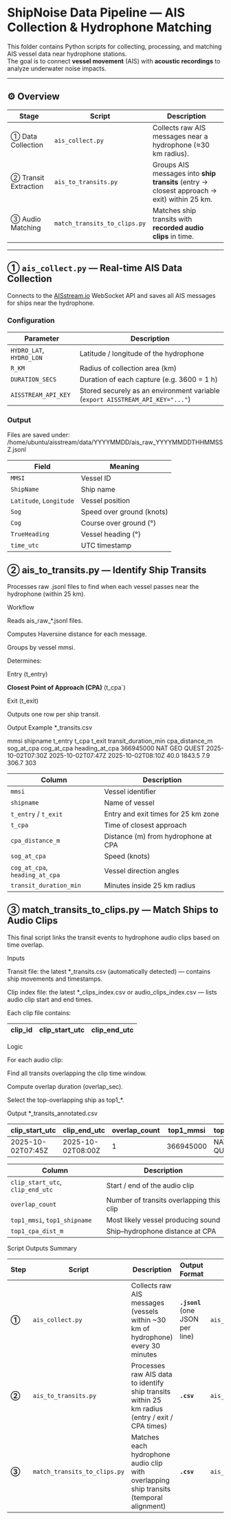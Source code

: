 # ShipNoise Data Pipeline — AIS Collection & Hydrophone Matching

This folder contains Python scripts for collecting, processing, and matching AIS vessel data near hydrophone stations.  
The goal is to connect **vessel movement** (AIS) with **acoustic recordings** to analyze underwater noise impacts.

---

## ⚙️ Overview

| Stage | Script | Description |
|--------|---------|-------------|
| ① Data Collection | `ais_collect.py` | Collects raw AIS messages near a hydrophone (≈30 km radius). |
| ② Transit Extraction | `ais_to_transits.py` | Groups AIS messages into **ship transits** (entry → closest approach → exit) within 25 km. |
| ③ Audio Matching | `match_transits_to_clips.py` | Matches ship transits with **recorded audio clips** in time. |

---

## ① `ais_collect.py` — Real-time AIS Data Collection

Connects to the [AISstream.io](https://aisstream.io/) WebSocket API and saves all AIS messages for ships near the hydrophone.

### Configuration

| Parameter | Description |
|------------|--------------|
| `HYDRO_LAT`, `HYDRO_LON` | Latitude / longitude of the hydrophone |
| `R_KM` | Radius of collection area (km) |
| `DURATION_SECS` | Duration of each capture (e.g. 3600 = 1 h) |
| `AISSTREAM_API_KEY` | Stored securely as an environment variable (`export AISSTREAM_API_KEY="..."`) |

### Output
Files are saved under:
/home/ubuntu/aisstream/data/YYYYMMDD/ais_raw_YYYYMMDDTHHMMSSZ.jsonl

| Field                   | Meaning                   |
| ----------------------- | ------------------------- |
| `MMSI`                  | Vessel ID                 |
| `ShipName`              | Ship name                 |
| `Latitude`, `Longitude` | Vessel position           |
| `Sog`                   | Speed over ground (knots) |
| `Cog`                   | Course over ground (°)    |
| `TrueHeading`           | Vessel heading (°)        |
| `time_utc`              | UTC timestamp             |


## ② ais_to_transits.py — Identify Ship Transits

Processes raw .jsonl files to find when each vessel passes near the hydrophone (within 25 km).

Workflow

Reads ais_raw_*.jsonl files.

Computes Haversine distance for each message.

Groups by vessel mmsi.

Determines:

Entry (t_entry)

**Closest Point of Approach (CPA)** (t_cpa`)

Exit (t_exit)

Outputs one row per ship transit.

Output Example
*_transits.csv

mmsi	shipname	t_entry	t_cpa	t_exit	transit_duration_min	cpa_distance_m	sog_at_cpa	cog_at_cpa	heading_at_cpa
366945000	NAT GEO QUEST	2025-10-02T07:30Z	2025-10-02T07:47Z	2025-10-02T08:10Z	40.0	1843.5	7.9	306.7	303

| Column                         | Description                         |
| ------------------------------ | ----------------------------------- |
| `mmsi`                         | Vessel identifier                   |
| `shipname`                     | Name of vessel                      |
| `t_entry` / `t_exit`           | Entry and exit times for 25 km zone |
| `t_cpa`                        | Time of closest approach            |
| `cpa_distance_m`               | Distance (m) from hydrophone at CPA |
| `sog_at_cpa`                   | Speed (knots)                       |
| `cog_at_cpa`, `heading_at_cpa` | Vessel direction angles             |
| `transit_duration_min`         | Minutes inside 25 km radius         |

## ③ match_transits_to_clips.py — Match Ships to Audio Clips

This final script links the transit events to hydrophone audio clips based on time overlap.

Inputs

Transit file: the latest *_transits.csv (automatically detected) — contains ship movements and timestamps.

Clip index file: the latest *_clips_index.csv or audio_clips_index.csv — lists audio clip start and end times.

Each clip file contains:

| clip_id | clip_start_utc | clip_end_utc |
| ------- | -------------- | ------------ |

Logic

For each audio clip:

Find all transits overlapping the clip time window.

Compute overlap duration (overlap_sec).

Select the top-overlapping ship as top1_*.

Output
*_transits_annotated.csv

| clip_start_utc    | clip_end_utc      | overlap_count | top1_mmsi | top1_shipname | top1_cpa_dist_m |
| ----------------- | ----------------- | ------------- | --------- | ------------- | --------------- |
| 2025-10-02T07:45Z | 2025-10-02T08:00Z | 1             | 366945000 | NAT GEO QUEST | 1843.5          |

| Column                           | Description                              |
| -------------------------------- | ---------------------------------------- |
| `clip_start_utc`, `clip_end_utc` | Start / end of the audio clip            |
| `overlap_count`                  | Number of transits overlapping this clip |
| `top1_mmsi`, `top1_shipname`     | Most likely vessel producing sound       |
| `top1_cpa_dist_m`                | Ship–hydrophone distance at CPA          |

Script Outputs Summary

| Step  | Script                       | Description                                                                                     | Output Format                    | Example Filename                                  |
| ----- | ---------------------------- | ----------------------------------------------------------------------------------------------- | -------------------------------- | ------------------------------------------------- |
| **①** | `ais_collect.py`             | Collects raw AIS messages (vessels within ~30 km of hydrophone) every 30 minutes                | **`.jsonl`** (one JSON per line) | `ais_raw_20251010T083000Z.jsonl`                  |
| **②** | `ais_to_transits.py`         | Processes raw AIS data to identify ship transits within 25 km radius (entry / exit / CPA times) | **`.csv`**                       | `ais_raw_20251010T083000Z_transits.csv`           |
| **③** | `match_transits_to_clips.py` | Matches each hydrophone audio clip with overlapping ship transits (temporal alignment)          | **`.csv`**                       | `ais_raw_20251010T083000Z_transits_annotated.csv` |

